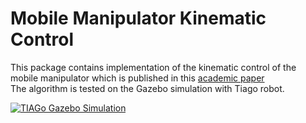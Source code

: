 # Mobile Manipulator Kinematic Control
This package contains implementation of the kinematic control of the mobile manipulator which is published in this [academic paper](https://www.semanticscholar.org/paper/Kinematic-Modeling-and-Control-Algorithm-for-Mobile-Wu-Alqasemi/d42cc746bb48cf077ccd538b3d822f94fc28938a) <br/>
The algorithm is tested on the Gazebo simulation with Tiago robot.

[![TIAGo Gazebo Simulation](http://img.youtube.com/vi/Et6_hdXXqFw&t=5s/0.jpg)](http://www.youtube.com/watch?v=Et6_hdXXqFw&t=5s "Mobile Manipulator Kinematic Control")